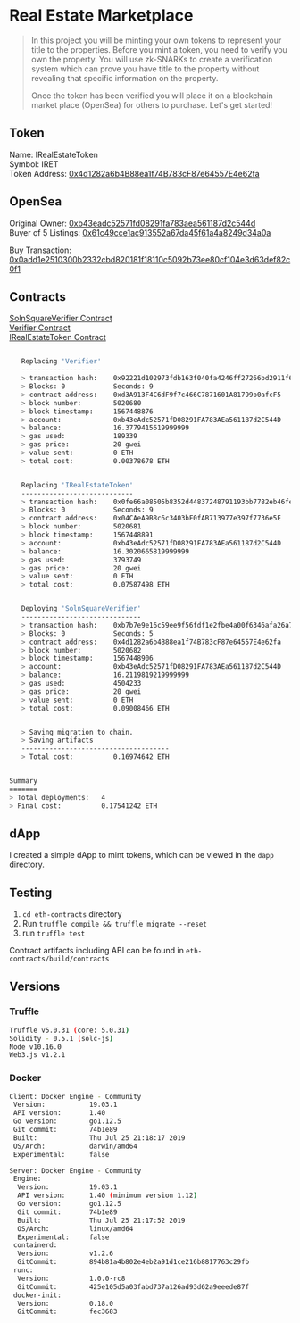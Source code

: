 # Real Estate Marketplace

> In this project you will be minting your own tokens to represent your title to the properties. Before you mint a token, you need to verify you own the property. You will use zk-SNARKs to create a verification system which can prove you have title to the property without revealing that specific information on the property. 
> 
> Once the token has been verified you will place it on a blockchain market place (OpenSea) for others to purchase. Let's get started!

## Token

Name: IRealEstateToken<br>
Symbol: IRET<br>
Token Address: [0x4d1282a6b4B88ea1f74B783cF87e64557E4e62fa](https://rinkeby.etherscan.io/token/0x4d1282a6b4B88ea1f74B783cF87e64557E4e62fa)


## OpenSea

Original Owner: [0xb43eadc52571fd08291fa783aea561187d2c544d](https://rinkeby.opensea.io/accounts/0xb43eadc52571fd08291fa783aea561187d2c544d)<br>
Buyer of 5 Listings: [0x61c49cce1ac913552a67da45f61a4a8249d34a0a](https://rinkeby.opensea.io/accounts/0x61c49cce1ac913552a67da45f61a4a8249d34a0a)<br>

Buy Transaction: [0x0add1e2510300b2332cbd820181f18110c5092b73ee80cf104e3d63def82c0f1](https://rinkeby.etherscan.io/tx/0x0add1e2510300b2332cbd820181f18110c5092b73ee80cf104e3d63def82c0f1)


## Contracts

[SolnSquareVerifier Contract](https://rinkeby.etherscan.io/address/0x4d1282a6b4B88ea1f74B783cF87e64557E4e62fa)<br>
[Verifier Contract](https://rinkeby.etherscan.io/address/0xd3A913F4C6dF9f7c466C7871601A81799b0afcF5)<br>
[IRealEstateToken Contract](https://rinkeby.etherscan.io/address/0x04CAeA9B8c6c3403bF0fAB713977e397f7736e5E)


```bash

   Replacing 'Verifier'
   --------------------
   > transaction hash:    0x92221d102973fdb163f040fa4246ff27266bd2911f6a091ffee37d9427e00d28
   > Blocks: 0            Seconds: 9
   > contract address:    0xd3A913F4C6dF9f7c466C7871601A81799b0afcF5
   > block number:        5020680
   > block timestamp:     1567448876
   > account:             0xb43eAdc52571fD08291FA783AEa561187d2C544D
   > balance:             16.3779415619999999
   > gas used:            189339
   > gas price:           20 gwei
   > value sent:          0 ETH
   > total cost:          0.00378678 ETH


   Replacing 'IRealEstateToken'
   ----------------------------
   > transaction hash:    0x0fe66a08505b8352d44837248791193bb7782eb46fe36449b84b1cae4672ea6f
   > Blocks: 0            Seconds: 9
   > contract address:    0x04CAeA9B8c6c3403bF0fAB713977e397f7736e5E
   > block number:        5020681
   > block timestamp:     1567448891
   > account:             0xb43eAdc52571fD08291FA783AEa561187d2C544D
   > balance:             16.3020665819999999
   > gas used:            3793749
   > gas price:           20 gwei
   > value sent:          0 ETH
   > total cost:          0.07587498 ETH


   Deploying 'SolnSquareVerifier'
   ------------------------------
   > transaction hash:    0xb7b7e9e16c59ee9f56fdf1e2fbe4a00f6346afa26a75de53654d4c386e8f2058
   > Blocks: 0            Seconds: 5
   > contract address:    0x4d1282a6b4B88ea1f74B783cF87e64557E4e62fa
   > block number:        5020682
   > block timestamp:     1567448906
   > account:             0xb43eAdc52571fD08291FA783AEa561187d2C544D
   > balance:             16.2119819219999999
   > gas used:            4504233
   > gas price:           20 gwei
   > value sent:          0 ETH
   > total cost:          0.09008466 ETH


   > Saving migration to chain.
   > Saving artifacts
   -------------------------------------
   > Total cost:          0.16974642 ETH


Summary
=======
> Total deployments:   4
> Final cost:          0.17541242 ETH


```

## dApp

I created a simple dApp to mint tokens, which can be viewed in the `dapp` directory.


## Testing

1. `cd eth-contracts` directory
1. Run `truffle compile && truffle migrate --reset`
1. run `truffle test`

Contract artifacts including ABI can be found in `eth-contracts/build/contracts`

## Versions

### Truffle

```bash
Truffle v5.0.31 (core: 5.0.31)
Solidity - 0.5.1 (solc-js)
Node v10.16.0
Web3.js v1.2.1
```

### Docker

```bash
Client: Docker Engine - Community
 Version:           19.03.1
 API version:       1.40
 Go version:        go1.12.5
 Git commit:        74b1e89
 Built:             Thu Jul 25 21:18:17 2019
 OS/Arch:           darwin/amd64
 Experimental:      false

Server: Docker Engine - Community
 Engine:
  Version:          19.03.1
  API version:      1.40 (minimum version 1.12)
  Go version:       go1.12.5
  Git commit:       74b1e89
  Built:            Thu Jul 25 21:17:52 2019
  OS/Arch:          linux/amd64
  Experimental:     false
 containerd:
  Version:          v1.2.6
  GitCommit:        894b81a4b802e4eb2a91d1ce216b8817763c29fb
 runc:
  Version:          1.0.0-rc8
  GitCommit:        425e105d5a03fabd737a126ad93d62a9eeede87f
 docker-init:
  Version:          0.18.0
  GitCommit:        fec3683
  ```
  
